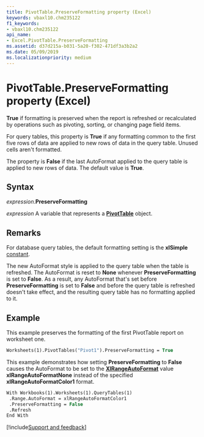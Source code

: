 ```yaml
---
title: PivotTable.PreserveFormatting property (Excel)
keywords: vbaxl10.chm235122
f1_keywords:
- vbaxl10.chm235122
api_name:
- Excel.PivotTable.PreserveFormatting
ms.assetid: d37d215a-b031-5a20-f302-471df3a3b2a2
ms.date: 05/09/2019
ms.localizationpriority: medium
---
```



# PivotTable.PreserveFormatting property (Excel)

**True** if formatting is preserved when the report is refreshed or recalculated by operations such as pivoting, sorting, or changing page field items.

For query tables, this property is **True** if any formatting common to the first five rows of data are applied to new rows of data in the query table. Unused cells aren't formatted. 

The property is **False** if the last AutoFormat applied to the query table is applied to new rows of data. The default value is **True**.


## Syntax

_expression_.**PreserveFormatting**

_expression_ A variable that represents a **[PivotTable](Excel.PivotTable.md)** object.


## Remarks

For database query tables, the default formatting setting is the **xlSimple** [constant](excel.constants.md).

The new AutoFormat style is applied to the query table when the table is refreshed. The AutoFormat is reset to **None** whenever **PreserveFormatting** is set to **False**. As a result, any AutoFormat that's set before **PreserveFormatting** is set to **False** and before the query table is refreshed doesn't take effect, and the resulting query table has no formatting applied to it.


## Example

This example preserves the formatting of the first PivotTable report on worksheet one.

```vb
Worksheets(1).PivotTables("Pivot1").PreserveFormatting = True
```

This example demonstrates how setting **PreserveFormatting** to **False** causes the AutoFormat to be set to the **[XlRangeAutoFormat](excel.xlrangeautoformat.md)** value **xlRangeAutoFormatNone** instead of the specified **xlRangeAutoFormatColor1** format.

```vb
With Workbooks(1).Worksheets(1).QueryTables(1) 
 .Range.AutoFormat = xlRangeAutoFormatColor1 
 .PreserveFormatting = False 
 .Refresh 
End With
```



[!include[Support and feedback](~/includes/feedback-boilerplate.md)]